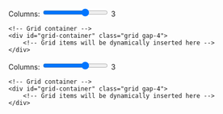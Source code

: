 <div class="container mx-auto px-4">
    <!-- Simple controls -->
    <div class="bg-white p-4 rounded-lg shadow mb-4 flex items-center gap-4">
        <label for="columns" class="font-medium whitespace-nowrap">Columns:</label>
        <input type="range" id="columns" min="1" max="4" value="3" class="flex-grow">
        <span id="columns-value" class="font-medium">3</span>
    </div>
    
    <!-- Grid container -->
    <div id="grid-container" class="grid gap-4">
        <!-- Grid items will be dynamically inserted here -->
    </div>
</div>

<style>
/* GitHub Pagesのデフォルトマージンをオーバーライド */
.markdown-body {
    max-width: none !important;
    margin: 0 !important;
    padding: 0 !important;
}
.molecule-viewer {
    position: relative;
    width: 100%;
    height: 100%;
    background-color: #ffffff;
}
/* Molstar specific overrides */
.msp-plugin {
    position: relative !important;
    height: 100%;
}
.msp-plugin-content {
    position: relative !important;
    height: 100%;
}
.msp-viewport {
    position: relative !important;
    height: 100% !important;
}
</style>

<div class="mx-2"> <!-- container クラスを削除し、最小限のマージンを設定 -->
    <!-- Simple controls -->
    <div class="bg-white p-4 rounded-lg shadow mb-4 flex items-center gap-4">
        <label for="columns" class="font-medium whitespace-nowrap">Columns:</label>
        <input type="range" id="columns" min="1" max="4" value="3" class="flex-grow">
        <span id="columns-value" class="font-medium">3</span>
    </div>
    
    <!-- Grid container -->
    <div id="grid-container" class="grid gap-4">
        <!-- Grid items will be dynamically inserted here -->
    </div>
</div>

<script src="https://cdn.tailwindcss.com"></script>
<script src="https://cdn.jsdelivr.net/npm/molstar@latest/build/viewer/molstar.js"></script>
<link rel="stylesheet" type="text/css" href="https://cdn.jsdelivr.net/npm/molstar@latest/build/viewer/molstar.css" />

<script>
// サイズ計算関数を修正
function calculateViewerSize(columns) {
    // ウィンドウの幅から直接計算
    const windowWidth = window.innerWidth;
    // 最小マージンのみを考慮（両側2px = 4px）
    const gap = 16; // gap-4 = 1rem = 16px
    const padding = 8; // 両側合わせて8px
    const availableWidth = windowWidth - (padding * columns) - (gap * (columns - 1)) - 4; // 4pxはページマージン
    const size = Math.floor(availableWidth / columns);
    
    // サイズの制限を追加
    const minSize = 200;
    const maxSize = 500;
    return Math.max(minSize, Math.min(size, maxSize));
}

// 分子構造のデータ
const structures = [
    {
        id: 'viewer1',
        name: 'Satellite tobacco necrosis virus (2buk)',
        url: 'https://files.rcsb.org/download/2BUK.pdb',
        format: 'pdb',
        snapshot: 'https://raw.githubusercontent.com/Sakura-Book/capsid_view/main/molj/2buk.molj', 
        mvsj: 'https://raw.githubusercontent.com/Sakura-Book/molstar_test/main/mvsj_files/T_1/Unclassified/Albetovirus/2buk.mvsj'
    },
    {
        id: 'viewer2',
        name: 'STNV coat protein (4v4m)',
        url: 'https://files.rcsb.org/download/4V4M.cif',
        format: 'mmcif',
        snapshot: 'https://raw.githubusercontent.com/Sakura-Book/capsid_view/main/molj/4v4m.molj', 
        mvsj: 'https://raw.githubusercontent.com/Sakura-Book/molstar_test/main/mvsj_files/T_1/Unclassified/Albetovirus/4v4m.mvsj'
    },
    {
        id: 'viewer3',
        name: 'Faba bean necrotic stunt virus (6s44)',
        url: 'https://files.rcsb.org/download/6S44.pdb',
        format: 'pdb',
        snapshot: 'https://raw.githubusercontent.com/Sakura-Book/capsid_view/main/molj/6s44.molj',  
        mvsj: 'https://raw.githubusercontent.com/Sakura-Book/molstar_test/main/mvsj_files/T_1/Nanoviridae/Nanovirus/6s44.mvsj'
    },
    {
        id: 'viewer4',
        name: 'Model of Haliangium ochraceum encapsulin (7odw)',
        url: 'https://files.rcsb.org/download/7ODW.pdb',
        format: 'pdb',
        snapshot: 'https://raw.githubusercontent.com/Sakura-Book/capsid_view/main/molj/7odw.molj', 
        mvsj: 'https://raw.githubusercontent.com/Sakura-Book/molstar_test/main/mvsj_files/T_1/Nanoparticles/Nanoparticles/7odw.mvsj'
    },
    {
        id: 'viewer5',
        name: 'Porcine circovirus 2 (3r0r)',
        url: 'https://files.rcsb.org/download/3R0R.pdb',
        format: 'pdb', 
        snapshot: 'https://raw.githubusercontent.com/Sakura-Book/capsid_view/main/molj/3r0r.molj', 
        mvsj: 'https://raw.githubusercontent.com/Sakura-Book/molstar_test/main/mvsj_files/T_1/Circoviridae/Circovirus/3r0r.mvsj'
    },
    {
        id: 'viewer6',
        name: 'PCV2-like particle (5zju)',
        url: 'https://files.rcsb.org/download/5ZJU.pdb',
        format: 'pdb',
        snapshot: 'https://raw.githubusercontent.com/Sakura-Book/capsid_view/main/molj/5zju.molj', 
        mvsj: 'https://raw.githubusercontent.com/Sakura-Book/molstar_test/main/mvsj_files/T_1/Circoviridae/Circovirus/5zju.mvsj'
    },
    {
        id: 'viewer7',
        name: 'Satellite panicum mosaic virus (1stm)',
        url: 'https://files.rcsb.org/download/1STM.pdb',
        format: 'pdb', 
        snapshot: 'https://raw.githubusercontent.com/Sakura-Book/capsid_view/main/molj/1stm.molj', 
        mvsj: 'https://raw.githubusercontent.com/Sakura-Book/molstar_test/main/mvsj_files/T_1/Unclassified/Papanivirus/1stm.mvsj'
    },
    {
        id: 'viewer8',
        name: 'Sesbania mosaic virus deletion mutant (1vb4)',
        url: 'https://files.rcsb.org/download/1VB4.pdb',
        format: 'pdb',
        snapshot: 'https://raw.githubusercontent.com/Sakura-Book/capsid_view/main/molj/1vb4.molj', 
        mvsj: 'https://raw.githubusercontent.com/Sakura-Book/molstar_test/main/mvsj_files/T_1/Solemoviridae/Sobemovirus/1vb4.mvsj'
    },
    {
        id: 'viewer9',
        name: 'L-A virus (1m1c)',
        url: 'https://files.rcsb.org/download/1M1C.pdb',
        format: 'pdb',
        snapshot: 'https://raw.githubusercontent.com/Sakura-Book/capsid_view/main/molj/1m1c.molj', 
    },
    {
        id: 'viewer10',
        name: 'Tobacco mosaic virus (6r7m)',
        url: 'https://files.rcsb.org/download/6R7M.pdb',
        format: 'pdb',
        snapshot: 'https://raw.githubusercontent.com/Sakura-Book/capsid_view/main/molj/6r7m.molj', 
    },
    {
        id: 'viewer11',
        name: 'Chymotrypsin inhibitor (2m99)',
        url: 'https://files.rcsb.org/download/2M99.pdb',
        format: 'pdb',
        snapshot: 'https://raw.githubusercontent.com/Sakura-Book/capsid_view/main/molj/2m99.molj', 
    }
];

// ビューアのサイズを計算する関数
function calculateViewerSize(columns) {
    // コンテナの幅から1グリッドの幅を計算
    const container = document.querySelector('.container');
    const containerWidth = container.clientWidth;
    // パディングとギャップを考慮してグリッドサイズを計算
    const gap = 16; // gap-4 = 1rem = 16px
    const padding = 32; // p-4 = 1rem padding on each side = 32px total
    const availableWidth = containerWidth - (padding * columns) - (gap * (columns - 1));
    const size = Math.floor(availableWidth / columns);
    
    // サイズの制限を追加
    const minSize = 200;
    const maxSize = 500;
    return Math.max(minSize, Math.min(size, maxSize));
}

// グリッドアイテムを生成する関数
function createGridItem(structure, size) {
    //const molstarUrl = `https://molstar.org/viewer/?pdb=${structure.name}&preset=default&collapse-left-panel=1`;//
    const molstarUrl = `https://molstar.org/viewer/?snapshot-url-type=molj&snapshot-url=${structure.snapshot}&collapse-left-panel=1`;    
    return `
        <div class="bg-white p-4 rounded-lg shadow">
            <h2 class="text-lg font-semibold mb-2">
                <a href="${molstarUrl}" target="_blank" class="text-blue-600 hover:text-blue-800 hover:underline">
                    ${structure.name}
                </a>
            </h2>
            <div id="${structure.id}" style="width: 100%; height: ${size}px;"></div>
        </div>
    `;
}

// Molstarビューアのオプション
const viewerOptions = {
    layoutIsExpanded: false,
    layoutShowControls: false,
    layoutShowRemoteState: false,
    layoutShowSequence: false,
    layoutShowLog: false,
    layoutShowLeftPanel: false,
    layoutShowStructureSourceControls: false,
    viewportShowAnimation: false,
    viewportShowExpand: false,
    viewportShowSelectionMode: false,
    viewportShowTrajectoryControls: false,
    canvas3d: {
        antialiasing: true,
        backgroundColor: { r: 255, g: 255, b: 255, a: 1 }
    }
};

// プラグインの状態を追跡
const viewers = new Map();

// グリッドを更新する関数
async function updateGrid() {
    const gridContainer = document.getElementById('grid-container');
    const columns = document.getElementById('columns').value;
    document.getElementById('columns-value').textContent = columns;

    const viewerSize = calculateViewerSize(columns);

    viewers.forEach(viewer => {
        if (viewer && viewer.plugin) {
            viewer.plugin.dispose();
        }
    });
    viewers.clear();

    gridContainer.className = `grid gap-4 grid-cols-${columns}`;
    gridContainer.innerHTML = structures.map(structure => 
        createGridItem(structure, viewerSize)
    ).join('');

    // molstarビューアを初期化
    for (const structure of structures) {
        try {
            const viewer = await molstar.Viewer.create(
                structure.id,
                { ...viewerOptions, canvas3d: { ...viewerOptions.canvas3d } }
            );
            
            viewers.set(structure.id, viewer);
            
            try {
                // スナップショットを読み込む
                await viewer.loadSnapshotFromUrl(structure.snapshot, 'molj');
                // await viewer.loadMvsFromUrl(structure.mvsj, 'mvsj')
            } catch (snapshotError) {
                console.warn(`Snapshot load failed for ${structure.name}, falling back to default structure:`, snapshotError);
                // スナップショットのロードに失敗した場合、通常の構造読み込みにフォールバック
                await viewer.loadStructureFromUrl(structure.url, structure.format)
                    .then(() => {
                        const plugin = viewer.plugin;
                        const state = plugin.state.data;
                        const update = state.build()
                            .update(state.select('structure-representation'), (old) => {
                                return {
                                    ...old,
                                    type: 'cartoon',
                                    color: 'chain-id'
                                };
                            });
                        plugin.runTask(plugin.state.updateTree(update));
                    });
            }
        } catch (error) {
            console.error(`Error initializing viewer for ${structure.name}:`, error);
        }
    }
}

// ウィンドウリサイズ時にグリッドを更新
let resizeTimeout;
window.addEventListener('resize', () => {
    clearTimeout(resizeTimeout);
    resizeTimeout = setTimeout(updateGrid, 100);
});

// スライダーの変更イベントを監視
document.getElementById('columns').addEventListener('input', updateGrid);

// 初期表示
document.addEventListener('DOMContentLoaded', () => {
    updateGrid();
});

// ページ遷移時にビューアを破棄
window.addEventListener('beforeunload', () => {
    viewers.forEach(viewer => {
        if (viewer && viewer.plugin) {
            viewer.plugin.dispose();
        }
    });
});
</script>

